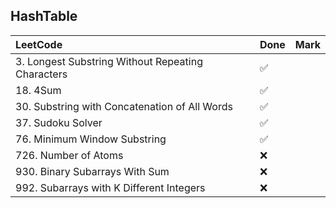 ## HashTable

|          LeetCode                 | Done | Mark |
| :---                              | ---- | ---- |
| 3. Longest Substring Without Repeating Characters |  ✅  |    |
| 18. 4Sum |  ✅  |    |
| 30. Substring with Concatenation of All Words |  ✅  |    |
| 37. Sudoku Solver |  ✅  |    |
| 76. Minimum Window Substring |  ✅  |    |
| 726. Number of Atoms |  ❌  |    |
| 930. Binary Subarrays With Sum |  ❌  |    |
| 992. Subarrays with K Different Integers |  ❌  |    |